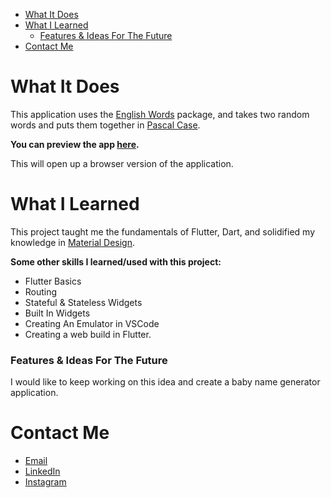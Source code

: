 
- [What It Does](#what-it-does)
- [What I Learned](#what-i-learned)
    - [Features & Ideas For The Future](#features--ideas-for-the-future)
- [Contact Me](#contact-me)

# What It Does

This application uses the [English Words](https://pub.dev/packages/english_words) package, and takes two random words and puts them together in [Pascal Case](https://www.theserverside.com/definition/Pascal-case).

**You can preview the app [here](https://coletoncodes.github.io/random_word_generator).**

 This will open up a browser version of the application.

# What I Learned

This project taught me the fundamentals of Flutter, Dart, and solidified my knowledge in [Material Design](https://material.io/develop/flutter).

**Some other skills I learned/used with this project:**
- Flutter Basics
- Routing
- Stateful & Stateless Widgets
- Built In Widgets
- Creating An Emulator in VSCode
- Creating a web build in Flutter.

### Features & Ideas For The Future

I would like to keep working on this idea and create a baby name generator application. 

# Contact Me

* [Email](mailto:coletoncodes@gmail.com)
* [LinkedIn](https://www.linkedin.com/in/coletongorecke/)
* [Instagram](https://www.instagram.com/coletongorecke)
